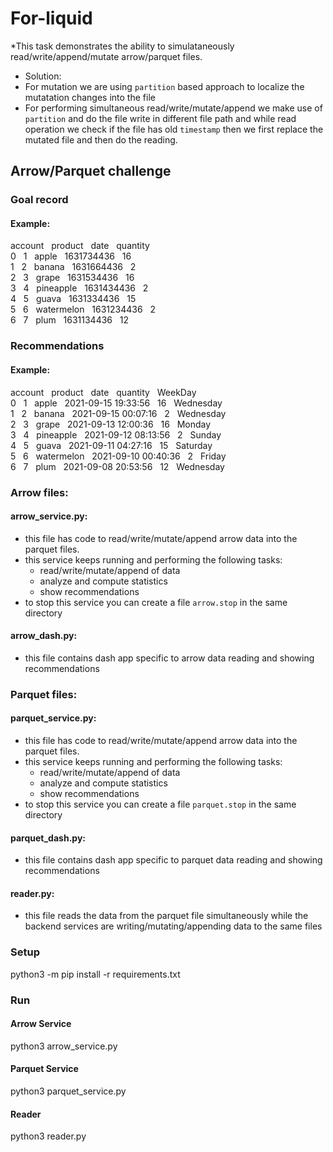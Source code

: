 # For-liquid
*This task demonstrates the ability to simulataneously read/write/append/mutate arrow/parquet files. 
* Solution:
* For mutation we are using `partition` based approach to localize the mutatation changes into the file
* For performing simultaneous read/write/mutate/append we make use of `partition` and do the file write in different file path and while read operation we check if the file has old `timestamp` then we first replace the mutated file and then do the reading.

## Arrow/Parquet challenge

### Goal record
#### Example: <br />
   account&nbsp;&nbsp;     product&nbsp;&nbsp;        date&nbsp;&nbsp;  quantity <br />
0&nbsp;&nbsp;        1&nbsp;&nbsp;       apple&nbsp;&nbsp;  1631734436&nbsp;&nbsp;        16 <br />
1&nbsp;&nbsp;        2&nbsp;&nbsp;      banana&nbsp;&nbsp;  1631664436&nbsp;&nbsp;         2 <br />
2&nbsp;&nbsp;        3&nbsp;&nbsp;       grape&nbsp;&nbsp;  1631534436&nbsp;&nbsp;        16 <br />
3&nbsp;&nbsp;        4&nbsp;&nbsp;   pineapple&nbsp;&nbsp;  1631434436&nbsp;&nbsp;         2 <br />
4&nbsp;&nbsp;        5&nbsp;&nbsp;       guava&nbsp;&nbsp;  1631334436&nbsp;&nbsp;        15 <br />
5&nbsp;&nbsp;        6&nbsp;&nbsp;  watermelon&nbsp;&nbsp;  1631234436&nbsp;&nbsp;         2 <br />
6&nbsp;&nbsp;        7&nbsp;&nbsp;        plum&nbsp;&nbsp;  1631134436&nbsp;&nbsp;        12 <br />

### Recommendations
#### Example: <br />
   account&nbsp;&nbsp;     product&nbsp;&nbsp;                date&nbsp;&nbsp;  quantity&nbsp;&nbsp;    WeekDay&nbsp;&nbsp; <br />
0&nbsp;&nbsp;        1&nbsp;&nbsp;       apple&nbsp;&nbsp; 2021-09-15 19:33:56&nbsp;&nbsp;        16&nbsp;&nbsp;  Wednesday <br />
1&nbsp;&nbsp;        2&nbsp;&nbsp;      banana&nbsp;&nbsp; 2021-09-15 00:07:16&nbsp;&nbsp;         2&nbsp;&nbsp;  Wednesday <br />
2&nbsp;&nbsp;        3&nbsp;&nbsp;       grape&nbsp;&nbsp; 2021-09-13 12:00:36&nbsp;&nbsp;        16&nbsp;&nbsp;     Monday <br />
3&nbsp;&nbsp;        4&nbsp;&nbsp;   pineapple&nbsp;&nbsp; 2021-09-12 08:13:56&nbsp;&nbsp;         2&nbsp;&nbsp;     Sunday <br />
4&nbsp;&nbsp;        5&nbsp;&nbsp;       guava&nbsp;&nbsp; 2021-09-11 04:27:16&nbsp;&nbsp;        15&nbsp;&nbsp;   Saturday <br />
5&nbsp;&nbsp;        6&nbsp;&nbsp;  watermelon&nbsp;&nbsp; 2021-09-10 00:40:36&nbsp;&nbsp;         2&nbsp;&nbsp;     Friday <br />
6&nbsp;&nbsp;        7&nbsp;&nbsp;        plum&nbsp;&nbsp; 2021-09-08 20:53:56&nbsp;&nbsp;        12&nbsp;&nbsp;  Wednesday <br />

### Arrow files:
#### arrow_service.py: 
* this file has code to read/write/mutate/append arrow data into the parquet files.
* this service keeps running and performing the following tasks:
  - read/write/mutate/append of data
  - analyze and compute statistics
  - show recommendations
* to stop this service you can create a file `arrow.stop` in the same directory

#### arrow_dash.py:
* this file contains dash app specific to arrow data reading and showing recommendations

### Parquet files:
#### parquet_service.py: 
* this file has code to read/write/mutate/append arrow data into the parquet files.
* this service keeps running and performing the following tasks:
  - read/write/mutate/append of data
  - analyze and compute statistics
  - show recommendations
* to stop this service you can create a file `parquet.stop` in the same directory

#### parquet_dash.py:
* this file contains dash app specific to parquet data reading and showing recommendations

####  reader.py:
* this file reads the data from the parquet file simultaneously while the backend services are writing/mutating/appending data to the same files

### Setup
python3 -m pip install -r requirements.txt

### Run

####  Arrow Service
python3 arrow_service.py

####  Parquet Service
python3 parquet_service.py

####  Reader
python3 reader.py
